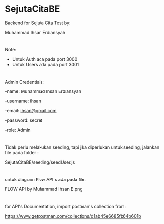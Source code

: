 # SejutaCitaBE
Backend for Sejuta Cita Test by:

Muhammad Ihsan Erdiansyah
#
Note:
- Untuk Auth ada pada port 3000
- Untuk Users ada pada port 3001
#
Admin Credentials:

-name: Muhammad Ihsan Erdiansyah

-username: ihsan

-email: ihsan@gmail.com

-password: secret

-role: Admin
#
Tidak perlu melakukan seeding, tapi jika
diperlukan untuk seeding, jalankan file pada folder : 

SejutaCitaBE/seeding/seedUser.js
#
untuk diagram Flow API's ada pada file:

FLOW API by Muhammad Ihsan E.png
#
for API's Documentation, import postman's collection from: 

https://www.getpostman.com/collections/d1ab45e6685fb64b601b
